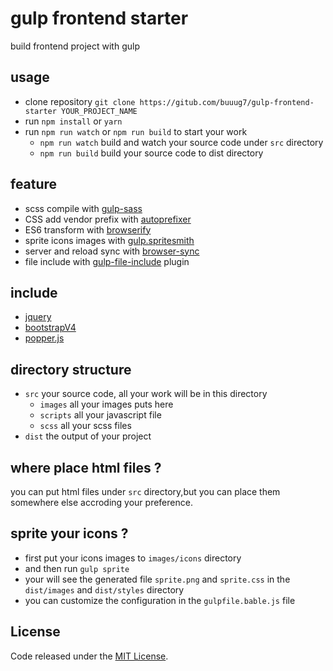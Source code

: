 # gulp frontend starter
build frontend project with gulp

## usage
+ clone repository `git clone https://gitub.com/buuug7/gulp-frontend-starter YOUR_PROJECT_NAME`
+ run `npm install` or `yarn`
+ run `npm run watch` or `npm run build` to start your work
    - `npm run watch` build and watch your source code under `src` directory
    - `npm run build` build your source code to dist directory

## feature
+ scss compile with [gulp-sass](https://github.com/dlmanning/gulp-sass)
+ CSS add vendor prefix with [autoprefixer](https://github.com/postcss/autoprefixer)
+ ES6 transform with [browserify](https://github.com/browserify/browserify)
+ sprite icons images with [gulp.spritesmith](https://github.com/twolfson/gulp.spritesmith)
+ server and reload sync with [browser-sync](https://github.com/BrowserSync/browser-sync)
+ file include with [gulp-file-include](https://github.com/coderhaoxin/gulp-file-include) plugin

## include
+ [jquery](https://github.com/jquery/jquery)
+ [bootstrapV4](https://github.com/twbs/bootstrap)
+ [popper.js](https://github.com/FezVrasta/popper.js)

## directory structure
+ `src` your source code, all your work will be in this directory
    - `images` all your images puts here
    - `scripts` all your javascript file
    - `scss` all your scss files
+ `dist` the output of your project

## where place html files ?
you can put html files under `src` directory,but you can place them somewhere else accroding your preference.

## sprite your icons ?
+ first put your icons images to `images/icons` directory
+ and then run `gulp sprite`
+ your will see the generated file `sprite.png` and `sprite.css` in the `dist/images` and `dist/styles` directory
+ you can  customize the configuration in the `gulpfile.bable.js` file


## License
Code released under the [MIT License](https://github.com/buuug7/gulp-frontend-starter/blob/master/LICENSE).
